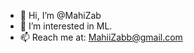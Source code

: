 - 👋 Hi, I’m  @MahiZab
- 👀 I’m interested in ML.
- 📫 Reach me at: MahiiZabb@gmail.com

<!---
MahiZab/MahiZab is a ✨ special ✨ repository because its `README.md` (this file) appears on your GitHub profile.
You can click the Preview link to take a look at your changes.
--->

